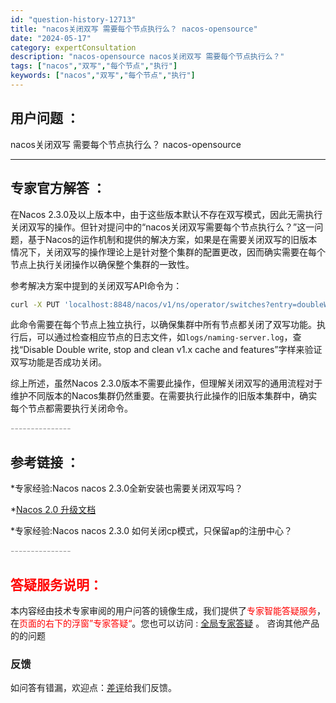 ```yaml
---
id: "question-history-12713"
title: "nacos关闭双写 需要每个节点执行么？ nacos-opensource"
date: "2024-05-17"
category: expertConsultation
description: "nacos-opensource nacos关闭双写 需要每个节点执行么？"
tags: ["nacos","双写","每个节点","执行"]
keywords: ["nacos","双写","每个节点","执行"]
---
```


## 用户问题 ： 
 nacos关闭双写 需要每个节点执行么？ nacos-opensource 

---------------
## 专家官方解答 ：

在Nacos 2.3.0及以上版本中，由于这些版本默认不存在双写模式，因此无需执行关闭双写的操作。但针对提问中的“nacos关闭双写需要每个节点执行么？”这一问题，基于Nacos的运作机制和提供的解决方案，如果是在需要关闭双写的旧版本情况下，关闭双写的操作理论上是针对整个集群的配置更改，因而确实需要在每个节点上执行关闭操作以确保整个集群的一致性。

参考解决方案中提到的关闭双写API命令为：
```bash
curl -X PUT 'localhost:8848/nacos/v1/ns/operator/switches?entry=doubleWriteEnabled&value=false'
```
此命令需要在每个节点上独立执行，以确保集群中所有节点都关闭了双写功能。执行后，可以通过检查相应节点的日志文件，如`logs/naming-server.log`，查找“Disable Double write, stop and clean v1.x cache and features”字样来验证双写功能是否成功关闭。

综上所述，虽然Nacos 2.3.0版本不需要此操作，但理解关闭双写的通用流程对于维护不同版本的Nacos集群仍然重要。在需要执行此操作的旧版本集群中，确实每个节点都需要执行关闭命令。


<font color="#949494">---------------</font> 


## 参考链接 ：

*专家经验:Nacos nacos 2.3.0全新安装也需要关闭双写吗？ 
 
 *[Nacos 2.0 升级文档](https://nacos.io/docs/latest/upgrading/200-upgrading)
 
 *专家经验:Nacos nacos 2.3.0 如何关闭cp模式，只保留ap的注册中心？ 


 <font color="#949494">---------------</font> 
 


## <font color="#FF0000">答疑服务说明：</font> 

本内容经由技术专家审阅的用户问答的镜像生成，我们提供了<font color="#FF0000">专家智能答疑服务</font>，在<font color="#FF0000">页面的右下的浮窗”专家答疑“</font>。您也可以访问 : [全局专家答疑](https://opensource.alibaba.com/chatBot) 。 咨询其他产品的的问题

### 反馈
如问答有错漏，欢迎点：[差评](https://ai.nacos.io/user/feedbackByEnhancerGradePOJOID?enhancerGradePOJOId=13864)给我们反馈。
